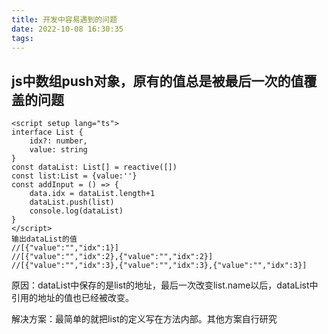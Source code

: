 ```yaml
---
title: 开发中容易遇到的问题
date: 2022-10-08 16:30:35
tags:
---
```


## js中数组push对象，原有的值总是被最后一次的值覆盖的问题

```
<script setup lang="ts">
interface List {
    idx?: number,
    value: string
}
const dataList: List[] = reactive([])
const list:List = {value:''}
const addInput = () => {
    data.idx = dataList.length+1
    dataList.push(list)
	console.log(dataList)
}
</script>
输出dataList的值
//[{"value":"","idx":1}]
//[{"value":"","idx":2},{"value":"","idx":2}]
//[{"value":"","idx":3},{"value":"","idx":3},{"value":"","idx":3}]
```

原因：dataList中保存的是list的地址，最后一次改变list.name以后，dataList中引用的地址的值也已经被改变。

解决方案：最简单的就把list的定义写在方法内部。其他方案自行研究
